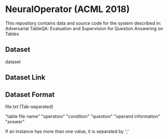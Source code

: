 NeuralOperator (ACML 2018)
==========================
This repository contains data and source code for the system described in: Adversarial TableQA: Evaluation and Supervision for Question Answering on Tables

Dataset
-------
dataset

Dataset Link
------------

Dataset Format
--------------
file.txt (Tab-separated)

"table file name"	"operation"	"condition"	"question"	"operand information"	"answer"

If an instance has more than one value, it is separated by ';'